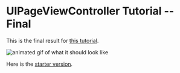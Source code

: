 # UIPageViewController Tutorial -- Final

This is the final result for [this tutorial](http://www.thorntech.com/2015/08/need-to-create-an-onboarding-flow-for-your-mobile-app-heres-how-to-do-it-using-uipageviewcontroller-in-swift/).

![animated gif of what it should look like](https://raw.githubusercontent.com/ThornTechPublic/Onboarding-With-UIPageViewController-Final/master/GitHubImages/prepareTofuGIF.gif)

Here is the [starter version](https://github.com/ThornTechPublic/Onboarding-With-UIPageViewController-Starter).
